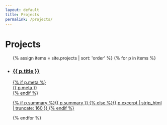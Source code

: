 ```yaml
---
layout: default
title: Projects
permalink: /projects/
---
```


# Projects
<ul class="proj-list">
  {% assign items = site.projects | sort: 'order' %}
  {% for p in items %}
  <li>
    <a class="proj-link" href="{{ p.url | relative_url }}">
      <h3>{{ p.title }}</h3>
      {% if p.meta %}<div class="meta">{{ p.meta }}</div>{% endif %}
      <p>
        {% if p.summary %}{{ p.summary }}
        {% else %}{{ p.excerpt | strip_html | truncate: 160 }}
        {% endif %}
      </p>
    </a>
  </li>
  {% endfor %}
</ul>
